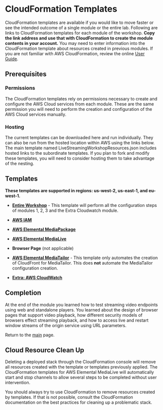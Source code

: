 # CloudFormation Templates

CloudFormation templates are available if you would like to move faster or see the intended outcome of a single module or the entire lab. Following are links to CloudFormation templates for each module of the workshop. **Copy the link address and use that with CloudFormation to create the module contents in your account.** You may need to enter information into the CloudFormation template about resources created in previous modules. If you are not familiar with AWS CloudFormation, review the online [User Guide](http://docs.aws.amazon.com/AWSCloudFormation/latest/UserGuide/Welcome.html). 


## Prerequisites

### Permissions

The CloudFormation templates rely on permissions necessary to create and configure the AWS Cloud services from each module. These are the same permission you will need to perform the creation and configuration of the AWS Cloud services manually.

### Hosting

The current templates can be downloaded here and run individually. They can also be run from the hosted location within AWS using the links below. The main template named LiveStreamingWorkshopResources.json includes hosted links to the subordinate templates. If you plan to fork and modify these templates, you will need to consider hosting them to take advantage of the nesting.

## Templates

**These templates are supported in regions: us-west-2, us-east-1, and eu-west-1.**

- [**Entire Workshop**](https://s3-us-west-2.amazonaws.com/rodeolabz-us-west-2/cloudformation/LiveStreamingWorkshopResources.json) - This template will perform all the configuration steps of modules 1, 2, 3 and the Extra Cloudwatch module.

- [**AWS IAM**](https://s3-us-west-2.amazonaws.com/rodeolabz-us-west-2/cloudformation/IAMResources.json)

- [**AWS Elemental MediaPackage**](https://s3-us-west-2.amazonaws.com/rodeolabz-us-west-2/cloudformation/MediaPackageResources.json)

- [**AWS Elemental MediaLive**](https://s3-us-west-2.amazonaws.com/rodeolabz-us-west-2/cloudformation/MediaLiveResources.json)

- **Browser Page** (not applicable)

- [**AWS Elemental MediaTailor**](https://s3-us-west-2.amazonaws.com/rodeolabz-us-west-2/cloudformation/CreateCloudfrontDistribution.json) - This template only automates the creation of CloudFront for MediaTailor. This does **not** automate the MediaTailor configuration creation. 

- [**Extra: AWS CloudWatch**](https://s3-us-west-2.amazonaws.com/rodeolabz-us-west-2/cloudformation/CloudWatchResources.json)


## Completion

At the end of the module you learned how to test streaming video endpoints using web and standalone players. You learned about the design of browser pages that support video playback, how different security models of browsers effect streaming playback, and how to access live and restart window streams of the origin service using URL parameters. 

Return to the [main](../README.md) page.

## Cloud Resource Clean Up

Deleting a deployed stack through the CloudFormation console will remove all resources created with the template or templates previously applied. The CloudFormation templates for AWS Elemental MediaLive will automatically start and stop channels to allow several steps to be completed without user intervention.

You should always try to use CloudFormation to remove resources created by templates. If that is not possible, consult the CloudFormation documentation on the best practices for cleaning up a problematic stack.

